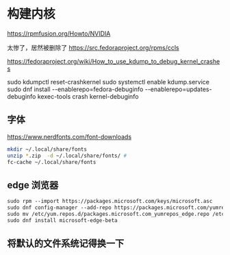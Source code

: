 # 构建内核

https://rpmfusion.org/Howto/NVIDIA

太惨了，居然被删除了
https://src.fedoraproject.org/rpms/ccls

https://fedoraproject.org/wiki/How_to_use_kdump_to_debug_kernel_crashes

sudo kdumpctl reset-crashkernel
sudo systemctl enable kdump.service
sudo dnf install --enablerepo=fedora-debuginfo --enablerepo=updates-debuginfo kexec-tools crash kernel-debuginfo

## 字体
https://www.nerdfonts.com/font-downloads

```sh
mkdir ~/.local/share/fonts
unzip *.zip  -d ~/.local/share/fonts/ #
fc-cache ~/.local/share/fonts
```

## edge 浏览器

```txt
sudo rpm --import https://packages.microsoft.com/keys/microsoft.asc
sudo dnf config-manager --add-repo https://packages.microsoft.com/yumrepos/edge
sudo mv /etc/yum.repos.d/packages.microsoft.com_yumrepos_edge.repo /etc/yum.repos.d/microsoft-edge-beta.repo
sudo dnf install microsoft-edge-beta
```

## 将默认的文件系统记得换一下
